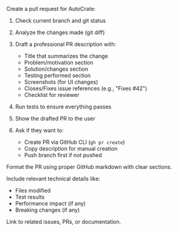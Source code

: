 Create a pull request for AutoCrate:

1. Check current branch and git status
2. Analyze the changes made (git diff)
3. Draft a professional PR description with:
   - Title that summarizes the change
   - Problem/motivation section
   - Solution/changes section
   - Testing performed section
   - Screenshots (for UI changes)
   - Closes/Fixes issue references (e.g., "Fixes #42")
   - Checklist for reviewer

4. Run tests to ensure everything passes
5. Show the drafted PR to the user
6. Ask if they want to:
   - Create PR via GitHub CLI (`gh pr create`)
   - Copy description for manual creation
   - Push branch first if not pushed

Format the PR using proper GitHub markdown with clear sections.

Include relevant technical details like:

- Files modified
- Test results
- Performance impact (if any)
- Breaking changes (if any)

Link to related issues, PRs, or documentation.
